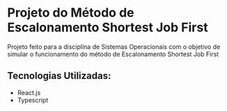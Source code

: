 # Projeto do Método de Escalonamento Shortest Job First

Projeto feito para a disciplina de Sistemas Operacionais com o objetivo de simular o funcionamento do método de
Escalonamento Shortest Job First

## Tecnologias Utilizadas:

- React.js
- Typescript
